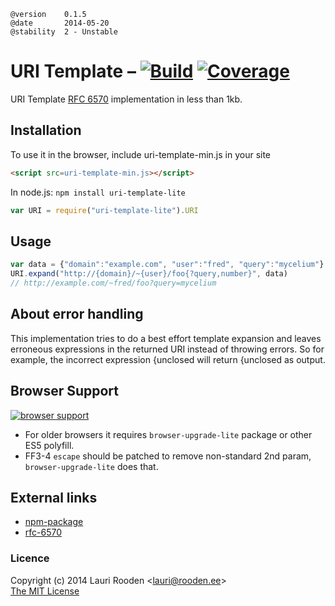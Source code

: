 [1]: https://secure.travis-ci.org/litejs/uri-template-lite.png
[2]: https://travis-ci.org/litejs/uri-template-lite
[3]: https://coveralls.io/repos/litejs/uri-template-lite/badge.png
[4]: https://coveralls.io/r/litejs/uri-template-lite
[7]: https://ci.testling.com/litejs/uri-template-lite.png
[8]: https://ci.testling.com/litejs/uri-template-lite
[rfc-6570]: http://tools.ietf.org/html/rfc6570
[npm-package]: https://npmjs.org/package/uri-template-lite


    @version    0.1.5
    @date       2014-05-20
    @stability  2 - Unstable



URI Template &ndash; [![Build][1]][2] [![Coverage][3]][4]
============

URI Template [RFC 6570][rfc-6570] implementation in less than 1kb.



Installation
------------

To use it in the browser, include uri-template-min.js in your site

```html
<script src=uri-template-min.js></script>
```

In node.js: `npm install uri-template-lite`

```javascript
var URI = require("uri-template-lite").URI
```



Usage
-----

```javascript
var data = {"domain":"example.com", "user":"fred", "query":"mycelium"}
URI.expand("http://{domain}/~{user}/foo{?query,number}", data)
// http://example.com/~fred/foo?query=mycelium
```



About error handling
--------------------

This implementation tries to do a best effort template expansion 
and leaves erroneous expressions in the returned URI 
instead of throwing errors.
So for example, the incorrect expression 
{unclosed will return {unclosed as output.



Browser Support
---------------

[![browser support][7]][8]

-   For older browsers it requires `browser-upgrade-lite` package 
    or other ES5 polyfill.
-   FF3-4 `escape` should be patched to remove non-standard 2nd param, 
    `browser-upgrade-lite` does that.



External links
--------------

-   [npm-package][]
-   [rfc-6570][]



### Licence

Copyright (c) 2014 Lauri Rooden &lt;lauri@rooden.ee&gt;  
[The MIT License](http://lauri.rooden.ee/mit-license.txt)




